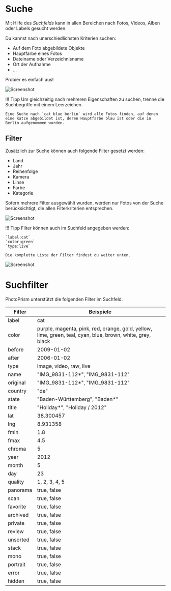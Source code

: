 # Suche #
Mit Hilfe des *Suchfelds* kann  in allen Bereichen nach Fotos, Videos, Alben oder Labels gesucht werden.

Du kannst nach unerschiedlichsten Kriterien suchen:

* Auf dem Foto abgebildete Objekte
* Hauptfarbe eines Fotos
* Dateiname oder Verzeichnisname
* Ort der Aufnahme
* ...

Probier es einfach aus!

   ![Screenshot](img/search-beach.png)

!!! Tipp
    Um gleichzeitig nach mehreren Eigenschaften zu suchen, trenne die Suchbegriffe mit einem Leerzeichen.

    Eine Suche nach `cat blue berlin` wird alle Fotos finden, auf denen eine Katze abgebildet ist, deren Hauptfarbe blau ist oder die in Berlin aufgenommen wurden.

## Filter ##
Zusätzlich zur Suche können auch folgende Filter gesetzt werden:

* Land
* Jahr
* Reihenfolge
* Kamera
* Linse
* Farbe
* Kategorie

Sofern mehrere Filter ausgewählt wurden, werden nur Fotos von der Suche berücksichtigt, die allen Filterkriterien entsprechen.

 ![Screenshot](img/color-red.png)

!!! Tipp
    Filter können auch im Suchfeld angegeben werden:

    `label:cat`
    `color:green`
    `type:live`

    Die komplette Liste der Filter findest du weiter unten.
    
   
   ![Screenshot](img/color-green.png)


# Suchfilter #
PhotoPrism unterstützt die folgenden Filter im Suchfeld.
    
| Filter      | Beispiele |
| ----------- | ----------- |
| label      |    cat    |
| color  | purple, magenta, pink, red, orange, gold, yellow, lime, green, teal, cyan, blue, brown, white, grey, black       |
| before      |   2009-01-02     |
| after      |    2006-01-02    |
| type     |   image, video, raw, live     |
| name     | "IMG_9831-112*", "IMG_9831-112" |
| original     | "IMG_9831-112*", "IMG_9831-112" |
| country     | "de" |
| state     | "Baden-Württemberg", "Baden*" |
| title     | "Holiday*", "Holiday / 2012" |
| lat     |    38.300457    |
| lng     |   8.931358   |
| fmin     |    1.8    |
| fmax     |    4.5  |
| chroma     |   5     |
| year     |  2012    |
| month     |  5    |
| day     |  23    |
| quality     |   1, 2, 3, 4, 5   |
| panorama     |    true, false    |
| scan     |    true, false    |
| favorite     |    true, false    |
| archived     |    true, false    |
| private     |    true, false    |
| review     |   true, false   |
| unsorted     |    true, false    |
| stack     |    true, false    |
| mono     |    true, false  |
| portrait     |    true, false  |
| error     |    true, false    |
| hidden     |    true, false    |

